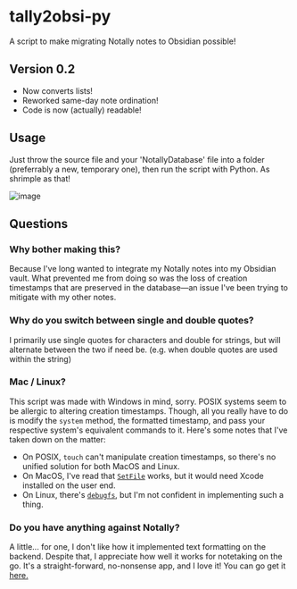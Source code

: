 # tally2obsi-py
A script to make migrating Notally notes to Obsidian possible!

## Version 0.2
- Now converts lists!
- Reworked same-day note ordination!
- Code is now (actually) readable!

## Usage
Just throw the source file and your 'NotallyDatabase' file into a folder (preferrably a new, temporary one), then run the script with Python. As shrimple as that!

![image](https://github.com/nucspl/tally2obsi-py/assets/80261260/8f480eed-926b-49b4-af0e-92e26d23bcd4)

## Questions
### Why bother making this?
Because I've long wanted to integrate my Notally notes into my Obsidian vault. What prevented me from doing so was the loss of creation timestamps that are preserved in the database—an issue I've been trying to mitigate with my other notes.

### Why do you switch between single and double quotes?
I primarily use single quotes for characters and double for strings, but will alternate between the two if need be. (e.g. when double quotes are used within the string)

### Mac / Linux?
This script was made with Windows in mind, sorry. POSIX systems seem to be allergic to altering creation timestamps. Though, all you really have to do is modify the `system` method, the formatted timestamp, and pass your respective system's equivalent commands to it. Here's some notes that I've taken down on the matter:
- On POSIX, `touch` can't manipulate creation timestamps, so there's no unified solution for both MacOS and Linux.
- On MacOS, I've read that [`SetFile`](https://discussions.apple.com/thread/250821280?answerId=251566149022) works, but it would need Xcode installed on the user end.
- On Linux, there's [`debugfs`](https://unix.stackexchange.com/a/36024), but I'm not confident in implementing such a thing.

### Do you have anything against Notally?
A little... for one, I don't like how it implemented text formatting on the backend. Despite that, I appreciate how well it works for notetaking on the go. It's a straight-forward, no-nonsense app, and I love it! You can go get it [here.](https://github.com/OmGodse/Notally)
